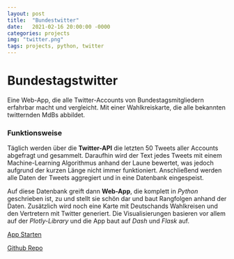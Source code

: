 ```yaml
---
layout: post
title:  "Bundestwitter"
date:   2021-02-16 20:00:00 -0000
categories: projects
img: "twitter.png"
tags: projects, python, twitter
---
```


# Bundestagstwitter

Eine Web-App, die alle Twitter-Accounts von Bundestagsmitgliedern erfahrbar macht und vergleicht. Mit einer Wahlkreiskarte,
die alle bekannten twitternden MdBs abbildet. 

### Funktionsweise

Täglich werden über die **Twitter-API** die letzten 50 Tweets aller Accounts abgefragt und gesammelt. Daraufhin wird der Text jedes
Tweets mit einem Machine-Learning Algorithmus anhand der Laune bewertet, was jedoch aufgrund der kurzen Länge nicht immer funktioniert.
Anschließend werden alle Daten der Tweets aggregiert und in eine Datenbank eingespeist.

Auf diese Datenbank greift dann **Web-App**, die komplett in *Python* geschrieben ist, zu und stellt sie schön dar und 
baut Rangfolgen anhand der Daten. Zusätzlich wird noch eine Karte mit Deutschands Wahlkreisen und den Vertretern mit Twitter generiert.
Die Visualisierungen basieren vor allem auf der *Plotly-Library* und die App baut auf *Dash* und *Flask* auf.



[App Starten](https://abgeordnete.herokuapp.com)

[Github Repo](https://github.com/skriptum/bundestag)
